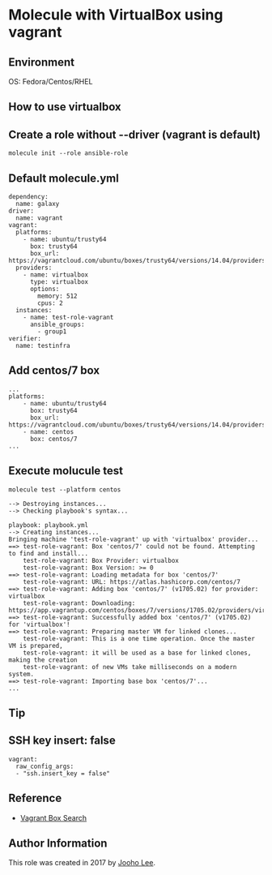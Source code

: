 # Molecule with VirtualBox using vagrant

Environment
-----------

OS: Fedora/Centos/RHEL


## How to use virtualbox


Create a role without --driver (vagrant is default)
--------------------

~~~
molecule init --role ansible-role
~~~

Default molecule.yml
-------------------

~~~
dependency:
  name: galaxy
driver:
  name: vagrant
vagrant:
  platforms:
    - name: ubuntu/trusty64
      box: trusty64
      box_url: https://vagrantcloud.com/ubuntu/boxes/trusty64/versions/14.04/providers/virtualbox.box
  providers:
    - name: virtualbox
      type: virtualbox
      options:
        memory: 512
        cpus: 2
  instances:
    - name: test-role-vagrant
      ansible_groups:
        - group1
verifier:
  name: testinfra
~~~

Add centos/7 box
---------------
~~~
...
platforms:
    - name: ubuntu/trusty64
      box: trusty64
      box_url: https://vagrantcloud.com/ubuntu/boxes/trusty64/versions/14.04/providers/virtualbox.box
    - name: centos
      box: centos/7
...
~~~

Execute molucule test
---------------------
~~~
molecule test --platform centos   

--> Destroying instances...
--> Checking playbook's syntax...

playbook: playbook.yml
--> Creating instances...
Bringing machine 'test-role-vagrant' up with 'virtualbox' provider...
==> test-role-vagrant: Box 'centos/7' could not be found. Attempting to find and install...
    test-role-vagrant: Box Provider: virtualbox
    test-role-vagrant: Box Version: >= 0
==> test-role-vagrant: Loading metadata for box 'centos/7'
    test-role-vagrant: URL: https://atlas.hashicorp.com/centos/7
==> test-role-vagrant: Adding box 'centos/7' (v1705.02) for provider: virtualbox
    test-role-vagrant: Downloading: https://app.vagrantup.com/centos/boxes/7/versions/1705.02/providers/virtualbox.box
==> test-role-vagrant: Successfully added box 'centos/7' (v1705.02) for 'virtualbox'!
==> test-role-vagrant: Preparing master VM for linked clones...
    test-role-vagrant: This is a one time operation. Once the master VM is prepared,
    test-role-vagrant: it will be used as a base for linked clones, making the creation
    test-role-vagrant: of new VMs take milliseconds on a modern system.
==> test-role-vagrant: Importing base box 'centos/7'...
...
~~~

## Tip

SSH key insert: false
-------------------
~~~
vagrant:
  raw_config_args:
  - "ssh.insert_key = false"
~~~


## Reference
- [Vagrant Box Search](https://app.vagrantup.com/)

Author Information
------------------

This role was created in 2017 by [Jooho Lee](http://github.com/jooho).

